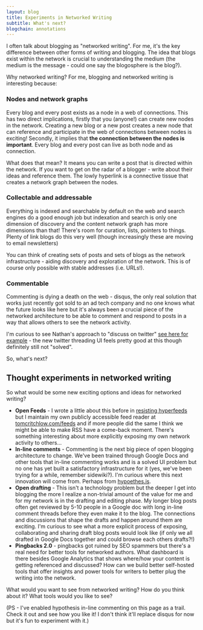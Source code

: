 ```yaml
---
layout: blog
title: Experiments in Networked Writing
subtitle: What's next?
blogchain: annotations
---
```


I often talk about blogging as "networked writing". For me, it's the key difference between other forms of writing and blogging. The idea that blogs exist within the network is crucial to understanding the medium (the medium is the message - could one say the blogosphere is the blog?).

Why networked writing? For me, blogging and networked writing is interesting because:

### Nodes and network graphs

Every blog and every post exists as a node in a web of connections. This has two direct implications, firstly that you (anyone!) can create new nodes in the network. Creating a new blog or a new post creates a new node that can reference and participate in the web of connections between nodes is exciting! Secondly, it implies that **the connection between the nodes is important**. Every blog and every post can live as both node and as connection.

What does that mean? It means you can write a post that is directed within the network. If you want to get on the radar of a blogger - write about their ideas and reference them. The lowly hyperlink is a connective tissue that creates a network graph between the nodes.

### Collectable and addressable

Everything is indexed and searchable by default on the web and search engines do a good enough job but indexation and search is only one dimension of discovery and the content network graph has more dimensions than that! There's room for curation, lists, pointers to things. Plenty of link blogs do this very well (though increasingly these are moving to email newsletters)

You can think of creating sets of posts and sets of blogs as the network infrastructure - aiding discovery and exploration of the network. This is of course only possible with stable addresses (i.e. URLs!).

### Commentable

Commenting is dying a death on the web - disqus, the only real solution that works just recently got sold to an ad tech company and no one knows what the future looks like here but it's always been a crucial piece of the networked architecture to be able to comment and respond to posts in a way that allows others to see the network activity.

I'm curious to see Nathan's approach to "discuss on twitter" [see here for example](http://nbashaw.com/2017/12/15/tech-vs-media.html) - the new twitter threading UI feels pretty good at this though definitely still not "solved".

So, what's next?

## Thought experiments in networked writing

So what would be some new exciting options and ideas for networked writing?

- **Open Feeds** - I wrote a little about this before in [resisting hyperfeeds](http://tomcritchlow.com/2017/11/27/notes-on-blogging/) but I maintain my own publicly accessible feed reader at [tomcritchlow.com/feeds](http://tomcritchlow.com/feeds) and if more people did the same I think we might be able to make RSS have a come-back moment. There's something interesting about more explicitly exposing my own network activity to others...
- **In-line comments** - Commenting is the next big piece of open blogging architecture to change. We've been trained through Google Docs and other tools that in-line commenting works and is a solved UI problem but no one has yet built a satisfactory infrastructure for it (yes, we've been trying for a while, remember sidewiki?). I'm curious where this next innovation will come from. Perhaps from [hypoethes.is](https://web.hypothes.is/).
- **Open drafting** - This isn't a technology problem but the deeper I get into blogging the more I realize a non-trivial amount of the value for me and for my network is in the drafting and editing phase. My longer blog posts often get reviewed by 5-10 people in a Google doc with long in-line comment threads before they even make it to the blog. The connections and discussions that shape the drafts and happen around them are exciting. I'm curious to see what a more explicit process of exposing, collaborating and sharing draft blog posts would look like (if only we all drafted in Google Docs together and could browse each others drafts?!)
- **Pingbacks 2.0** - pingbacks got ruined by SEO spammers but there's a real need for better tools for networked authors. What dashboard is there besides Google Analytics that shows where/how your content is getting referenced and discussed? How can we build better self-hosted tools that offer insights and power tools for writers to better plug the writing into the network.

What would you want to see from networked writing? How do you think about it? What tools would you like to see?

(PS - I've enabled hypothesis in-line commenting on this page as a trail. Check it out and see how you like it! I don't think it'll replace disqus for now but it's fun to experiment with it.)

<script type="text/javascript" src="https://cdn.hypothes.is/hypothesis"></script> 